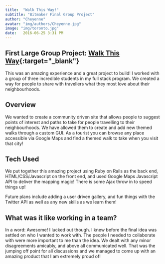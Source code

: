 ```yaml
---
title:  "Walk This Way!"
subtitle: "Bitmaker Final Group Project"
author: "Cheyenne"
avatar: "img/authors/Cheyenne.jpg"
image: "img/toronto.jpg"
date:   2016-06-25 3:31 PM
---
```


## First Large Group Project: [Walk This Way](http://walkthisway-vtcm.herokuapp.com){:target="_blank"}

This was an amazing experience and a great project to build! I worked with a group of three incredible students in my full stack program. We created a way for people to share with travellers what they most love about their neighbourhoods.

## Overview

We wanted to create a community driven site that allows people to suggest points of interest and paths to take for people travelling to their neighbourhoods. We have allowed them to create and add new themed walks through a custom GUI. As a tourist you can browse any place accessible via Google Maps and find a themed walk to take when you visit that city!

## Tech Used

We put together this amazing project using Ruby on Rails as the back end, HTML/CSS/Javascript on the front end, and used Google Maps Javascript API to deliver the mapping magic! There is some Ajax throw in to speed things up!

Future plans include adding a user driven gallery, and fun things with the Twitter API as well as any new skills as we learn them!

## What was it like working in a team?

In a word: Awesome! I lucked out though. I knew before the final idea was settled on who I wanted to work with. The people I needed to collaborate with were more important to me than the idea. We dealt with any minor disagreements amicably, and above all communicated well. That was the jumping off point for all discussions and we managed to come up with an amazing product that I am extremely proud of!
